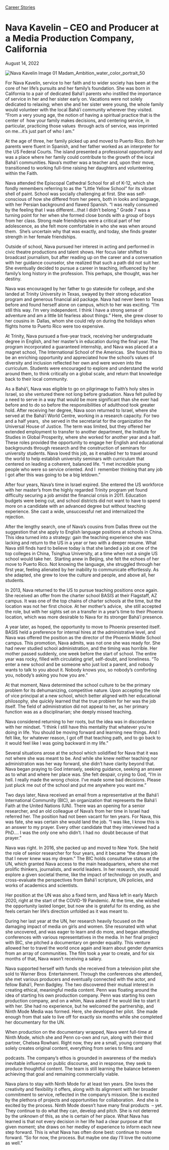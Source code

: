 [//]: # (title: Nava Kavelin – CEO and Producer at a Media Production Company, California)
[//]: # (url: https://madamambition.com/ceo-and-producer-at-a-media-production-company-california/)
[//]: # (filename: ceo-and-producer-at-a-media-production-company-california.md)
[//]: # (main_image: /articles/images/Nava-Kavelin-Image-01-Madam_Ambition_water_color_portrait_50.jpeg)

[Career Stories](https://madamambition.com/category/career-stories/)

Nava Kavelin – CEO and Producer at a Media Production Company, California
=========================================================================

August 14, 2022

![](/articles/images/Nava-Kavelin-Image-01-Madam_Ambition_water_color_portrait_50.jpeg "Nava Kavelin Image 01 Madam_Ambition_water_color_portrait_50")

For Nava Kavelin, service to her faith and to wider society has been at the core of her life’s pursuits and her family’s foundation. She was born in California to a pair of dedicated Bahá’í parents who instilled the importance of service in her and her sister early on. Vacations were not solely dedicated to relaxing; when she and her sister were young, the whole family would volunteer with the local Bahá’í community wherever they visited.  “From a very young age, the notion of having a spiritual practice that is the center of  how your family makes decisions, and centering service, in particular, practicing those values  through acts of service, was imprinted on me…it’s just part of who I am.”

At the age of three, her family picked up and moved to Puerto Rico. Both her parents were fluent in Spanish, and her father worked as an interpreter for the US Federal Courts. The island presented a professional opportunity and was a place where her family could contribute to the growth of the local Bahá’í communities. Nava’s mother was a teacher and, upon their move,  transitioned to working full-time raising her daughters and volunteering within the Faith.

Nava attended the Episcopal Cathedral School for all of K-12, which she fondly remembers referring to as the “Little Yellow School” for its vibrant shell of paint. School was socially challenging at first. She was self-conscious of how she differed from her peers, both in looks and language, with her Persian background and flawed Spanish. “I was really consumed by the feeling that I was different…that I didn’t belong.” Grade 7 was a turning point for her when she formed close bonds with a group of boys from her class. Strong male friendships were a critical part of her adolescence, as she felt more comfortable in who she was when around them.  She’s uncertain why that was exactly, and today, she finds greater strength in her female friendships.

Outside of school, Nava pursued her interest in acting and performed in civic theatre productions and talent shows. Her focus later shifted to broadcast journalism, but after reading up on the career and a conversation with her guidance counselor, she realized that such a path did not suit her. She eventually decided to pursue a career in teaching, influenced by her family’s long history in the profession. This perhaps, she thought, was her destiny.

Nava was encouraged by her father to go stateside for college, and she landed at Trinity University in Texas, swayed by their strong education program and generous financial aid package. Nava had never been to Texas before and found herself alone on campus, which to her was exciting. “I’m still this way. I’m very independent. I think I have a strong sense of  adventure and am a little bit fearless about things.” Here, she grew closer to her cousins in  Dallas, whom she could rely on during the holidays when flights home to Puerto Rico were too expensive.

At Trinity, Nava pursued a five-year track, receiving her undergraduate degree in English, and her master’s in education during the final year. The program incorporated a guaranteed internship, and Nava was placed at a magnet school, The International School of the Americas.  She found this to be an enriching opportunity and appreciated how the school’s values of diversity and inclusion reflected her own and were woven into the curriculum. Students were encouraged to explore and understand the world around them, to think critically on a global scale, and return that knowledge back to their local community.

As a Bahá’í, Nava was eligible to go on pilgrimage to Faith’s holy sites in Israel, so she ventured there not long before graduation. Nava felt pulled by a need to serve in a way that would be more significant than she ever had before and to do so before the responsibilities of adulthood took greater hold. After receiving her degree, Nava soon returned to Israel, where she served at the Bahá’í World Centre, working in a research capacity. For two and a half years,  she served in the secretariat for the organization the Universal House of Justice. The term was limited, but they offered her extended employment to transfer to another department, the Institute for Studies in Global Prosperity, where she worked for another year and a half. These roles provided the opportunity to engage her English and educational backgrounds through research and the construction of seminars for university students. Nava loved this job, as it enabled her to travel around the world to help establish university seminars with curriculum that centered on leading a coherent, balanced life. “I met incredible young people who were so service oriented. And I  remember thinking that any job I got after this was going to be a big letdown.”

After four years, Nava’s time in Israel expired. She entered the US workforce with her master’s from the highly regarded Trinity program yet found difficulty securing a job amidst the financial crisis in 2011. Education budgets were being cut, and school districts did not want to have to spend more on a candidate with an advanced degree but without teaching experience. She cast a wide, unsuccessful net and internalized the rejection.

After the lengthy search, one of Nava’s cousins from Dallas threw out the suggestion that she apply to English language positions at schools in China. This idea turned into a strategy: gain the teaching experience she was lacking and return to the US in a year or two with a deeper resume. What Nava still finds hard to believe today is that she landed a job at one of the top colleges in China, Tsinghua University, at a time when not a single US school would take her.  Starting anew in Beijing, she felt the echoes of her move to Puerto Rico. Not knowing the language, she struggled through her first year, feeling alienated by her inability to communicate effortlessly. As she adapted, she grew to love the culture and people, and above all, her students.

In 2013, Nava returned to the US to pursue teaching positions once again. She received an offer from the charter school BASIS at their Flagstaff, AZ campus. It was one of the top chains of charter schools at the time, but the location was not her first choice. At her mother’s advice,  she still accepted the role, but with her sights set on a transfer in a year’s time to their Phoenix location, which was more desirable to Nava for its stronger Bahá’í presence.

A year later, as hoped, the opportunity to move to Phoenix presented itself. BASIS held a preference for internal hires at the administrative level, and Nava was offered the position as the director of the Phoenix Middle School campus. This promotion, Nava admits, was not one she was ready for. She had never studied school administration, and the timing was horrible. Her mother passed suddenly, one week before the start of school. The entire year was rocky, filled with circulating grief, self-doubt, and loneliness. “To enter a new school and be someone who just lost a parent, and nobody wants to talk to you about it. Nobody knows you, so nobody’s comforting you, nobody’s asking you how you are.”

At that moment, Nava determined the school culture to be the primary problem for its dehumanizing, competitive nature. Upon accepting the role of vice principal at a new school, which better aligned with her educational philosophy, she quickly learned that the true problem for her was the job itself. The field of administration did not appeal to her, as her primary function was as a disciplinarian; she deeply missed teaching.

Nava considered returning to her roots, but the idea was in discordance with her mindset. “I think I still have this mentality that whatever you’re doing in life. You should be moving forward and learning new things. And I felt like, for whatever reason, I got off that teaching path, and to go back to it would feel like I was going backward in my life.”

Several situations arose at the school which solidified for Nava that it was not where she was meant to be. And while she knew neither teaching nor administration was her way forward, she didn’t have clarity beyond that. Nava began praying to God intensely, seeking guidance, seeking an answer as to what and where her place was. She felt despair, crying to God, “I’m in hell. I really made the wrong choice. I’ve made some bad decisions. Please just pluck me out of the school and put me anywhere you want me.”

Two days later, Nava received an email from a representative at the Bahá’í International Community (BIC), an organization that represents the Bahá’í Faith at the United Nations (UN). There was an opening for a senior researcher, and an old colleague of Nava’s from her time in Israel had referred her. The position had not been vacant for ten years. For Nava, this was fate, she was certain she would land the job. “I was like, I know this is an answer to my prayer. Every other candidate that they interviewed had a PhD.… I was the only one who didn’t. I had no  doubt because of that prayer.”

Nava was right. In 2016, she packed up and moved to New York. She held the role of senior researcher for four years, and it became “the dream job that I never knew was my dream.” The BIC holds consultative status at the UN, which granted Nava access to the main headquarters, where she met prolific thinkers, journalists, and world leaders. In her research, she would explore a given societal theme, like the impact of technology on youth, and cross-evaluate the perspectives from Bahá’í scripture, UN policies, and works of academics and scientists.

Her position at the UN was also a fixed term, and Nava left in early March 2020, right at the start of the COVID-19 Pandemic. At the time, she wished the opportunity lasted longer, but now she is grateful for its ending, as she feels certain her life’s direction unfolded as it was meant to.

During her last year at the UN, her research heavily focused on the damaging impact of media on girls and women. She resonated with what she uncovered, and was eager to learn and do more, and began attending conferences with various representatives in the media. In her final project with BIC, she pitched a documentary on gender equality. This venture allowed her to travel the world once again and learn about gender dynamics from an array of communities. The film took a year to create, and for six months of that, Nava wasn’t receiving a salary.

Nava supported herself with funds she received from a television pilot she sold to Warner Bros  Entertainment. Through the conferences she attended, she met various producers and eventually connected with the actor, and fellow Bahá’í, Penn Badgley. The two discovered their mutual interest in creating ethical, meaningful media content. Penn was floating around the idea of starting his own production company. Penn was starting his own production company, and on a whim, Nava asked if he would like to start it with her. She had no experience, but he welcomed the partnership, and Ninth Mode Media was formed. Here, she developed her pilot.  She made enough from that sale to live off for exactly six months while she completed her documentary for the UN.

When production on the documentary wrapped, Nava went full-time at Ninth Mode, which she and Penn co-own and run, along with their third partner, Chelsea Rowhani. Right now, they are a small, young company that solely creates original content, everything from series to films and

podcasts. The company’s ethos is grounded in awareness of the media’s inevitable influence on public discourse, and in response, they seek to produce thoughtful content. The team is still learning the balance between achieving that goal and remaining commercially viable.

Nava plans to stay with Ninth Mode for at least ten years. She loves the creativity and flexibility it offers, along with its alignment with her broader commitment to service, reflected in the company’s mission. She is excited by the plethora of projects and opportunities for collaboration.  And she is excited by the process. Ninth Mode doesn’t have many final products  – yet. They continue to do what they can, develop and pitch. She is not deterred by the unknown of this, as she is certain of her place. What Nava has learned is that not every decision in her life had a clear purpose at that given moment; she draws on her medley of experience to inform each new step forward. This is what Nava has often done best: continue to move forward. “So for now, the process. But maybe one day I’ll love the outcome as well.”